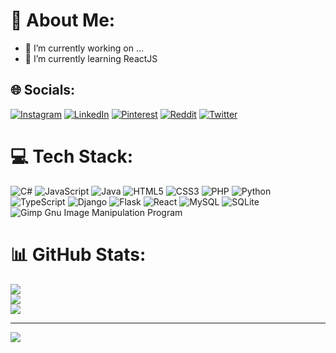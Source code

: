 # 💫 About Me:
- 🔭 I’m currently working on ...
- 🌱 I’m currently learning ReactJS

## 🌐 Socials:
[![Instagram](https://img.shields.io/badge/Instagram-%23E4405F.svg?logo=Instagram&logoColor=white)](https://instagram.com/nazimcanislam) [![LinkedIn](https://img.shields.io/badge/LinkedIn-%230077B5.svg?logo=linkedin&logoColor=white)](https://linkedin.com/in/nazimcanislam) [![Pinterest](https://img.shields.io/badge/Pinterest-%23E60023.svg?logo=Pinterest&logoColor=white)](https://pinterest.com/nazimcanislam) [![Reddit](https://img.shields.io/badge/Reddit-%23FF4500.svg?logo=Reddit&logoColor=white)](https://reddit.com/user/nazimcan) [![Twitter](https://img.shields.io/badge/Twitter-%231DA1F2.svg?logo=Twitter&logoColor=white)](https://twitter.com/nazimcanislam) 

# 💻 Tech Stack:
![C#](https://img.shields.io/badge/c%23-%23239120.svg?style=for-the-badge&logo=c-sharp&logoColor=white) ![JavaScript](https://img.shields.io/badge/javascript-%23323330.svg?style=for-the-badge&logo=javascript&logoColor=%23F7DF1E) ![Java](https://img.shields.io/badge/java-%23ED8B00.svg?style=for-the-badge&logo=java&logoColor=white) ![HTML5](https://img.shields.io/badge/html5-%23E34F26.svg?style=for-the-badge&logo=html5&logoColor=white) ![CSS3](https://img.shields.io/badge/css3-%231572B6.svg?style=for-the-badge&logo=css3&logoColor=white) ![PHP](https://img.shields.io/badge/php-%23777BB4.svg?style=for-the-badge&logo=php&logoColor=white) ![Python](https://img.shields.io/badge/python-3670A0?style=for-the-badge&logo=python&logoColor=ffdd54) ![TypeScript](https://img.shields.io/badge/typescript-%23007ACC.svg?style=for-the-badge&logo=typescript&logoColor=white) ![Django](https://img.shields.io/badge/django-%23092E20.svg?style=for-the-badge&logo=django&logoColor=white) ![Flask](https://img.shields.io/badge/flask-%23000.svg?style=for-the-badge&logo=flask&logoColor=white) ![React](https://img.shields.io/badge/react-%2320232a.svg?style=for-the-badge&logo=react&logoColor=%2361DAFB) ![MySQL](https://img.shields.io/badge/mysql-%2300f.svg?style=for-the-badge&logo=mysql&logoColor=white) ![SQLite](https://img.shields.io/badge/sqlite-%2307405e.svg?style=for-the-badge&logo=sqlite&logoColor=white) ![Gimp Gnu Image Manipulation Program](https://img.shields.io/badge/Gimp-657D8B?style=for-the-badge&logo=gimp&logoColor=FFFFFF)
# 📊 GitHub Stats:
![](https://github-readme-stats.vercel.app/api?username=nazimcanislam&theme=dark&hide_border=false&include_all_commits=false&count_private=false)<br/>
![](https://github-readme-streak-stats.herokuapp.com/?user=nazimcanislam&theme=dark&hide_border=false)<br/>
![](https://github-readme-stats.vercel.app/api/top-langs/?username=nazimcanislam&theme=dark&hide_border=false&include_all_commits=false&count_private=false&layout=compact)

---
[![](https://visitcount.itsvg.in/api?id=nazimcanislam&icon=0&color=0)](https://visitcount.itsvg.in)

<!-- Proudly created with GPRM ( https://gprm.itsvg.in ) -->
